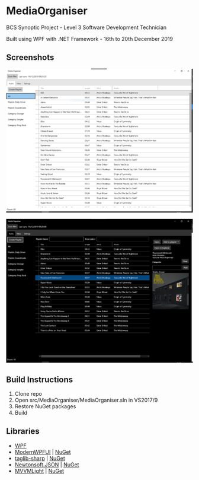 # MediaOrganiser
BCS Synoptic Project - Level 3 Software Development Technician

Built using WPF with .NET Framework - 16th to 20th December 2019

## Screenshots
![](https://github.com/Avinch/MediaOrganiser/blob/master/docs/img/All_WithoutDetails_Light.PNG)

![](https://github.com/Avinch/MediaOrganiser/blob/master/docs/img/Playlist_WithDetails_Dark.PNG)

## Build Instructions
1. Clone repo
2. Open src/MediaOrganiser/MediaOrganiser.sln in VS2017/9
3. Restore NuGet packages
4. Build

## Libraries
- [WPF](https://github.com/dotnet/wpf)
- [ModernWPFUI](https://github.com/Kinnara/ModernWpf) | [NuGet](https://www.nuget.org/packages/ModernWpfUI/) 
- [taglib-sharp](https://github.com/mono/taglib-sharp) | [NuGet](https://www.nuget.org/packages/taglib/)
- [Newtonsoft.JSON](https://github.com/JamesNK/Newtonsoft.Json) | [NuGet](https://www.nuget.org/packages/Newtonsoft.Json/)
- [MVVMLight](https://github.com/lbugnion/mvvmlight) | [NuGet](https://www.nuget.org/packages/MvvmLight/)
